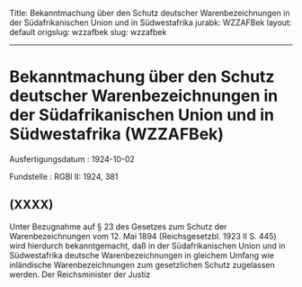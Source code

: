 Title: Bekanntmachung über den Schutz deutscher Warenbezeichnungen in der Südafrikanischen
  Union und in Südwestafrika
jurabk: WZZAFBek
layout: default
origslug: wzzafbek
slug: wzzafbek

---

# Bekanntmachung über den Schutz deutscher Warenbezeichnungen in der Südafrikanischen Union und in Südwestafrika (WZZAFBek)

Ausfertigungsdatum
:   1924-10-02

Fundstelle
:   RGBl II: 1924, 381



## (XXXX)

Unter Bezugnahme auf § 23 des Gesetzes zum Schutz der
Warenbezeichnungen vom 12. Mai 1894 (Reichsgesetzbl. 1923 II S. 445)
wird hierdurch bekanntgemacht, daß in der Südafrikanischen Union und
in Südwestafrika deutsche Warenbezeichnungen in gleichem Umfang wie
inländische Warenbezeichnungen zum gesetzlichen Schutz zugelassen
werden.
Der Reichsminister der Justiz

